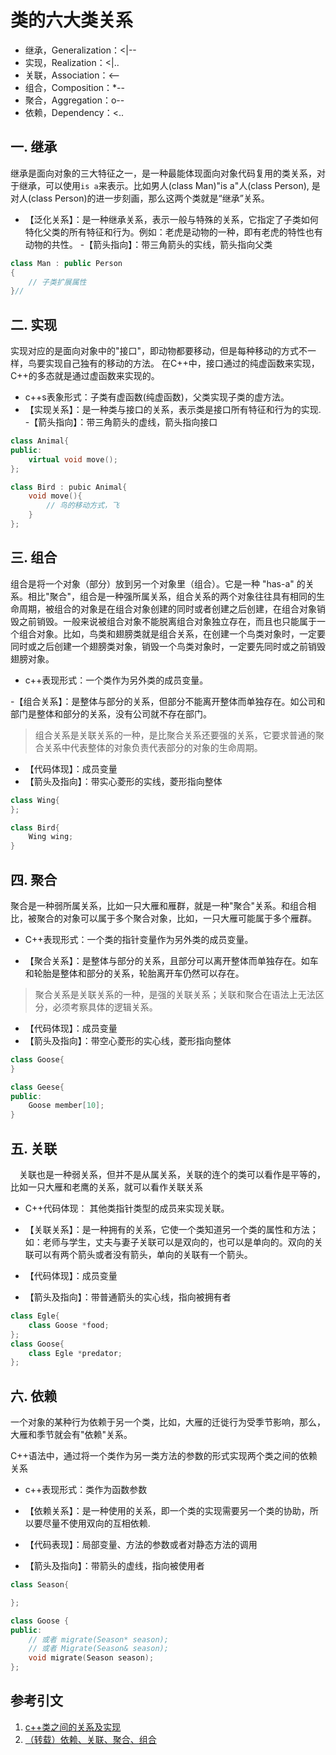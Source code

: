 # 类的六大类关系

- 继承，Generalization：<|--
- 实现，Realization：<|..
- 关联，Association：<--
- 组合，Composition：*--
- 聚合，Aggregation：o--
- 依赖，Dependency：<..

## 一. 继承

继承是面向对象的三大特征之一，是一种最能体现面向对象代码复用的类关系，对于继承，可以使用`is a`来表示。比如男人(class Man)"is a"人(class Person), 是对人(class Person)的进一步刻画，那么这两个类就是“继承”关系。

- 【泛化关系】：是一种继承关系，表示一般与特殊的关系，它指定了子类如何特化父类的所有特征和行为。例如：老虎是动物的一种，即有老虎的特性也有动物的共性。
-【箭头指向】：带三角箭头的实线，箭头指向父类

```cpp
class Man : public Person
{
    // 子类扩展属性
}//
```

## 二. 实现

实现对应的是面向对象中的"接口"，即动物都要移动，但是每种移动的方式不一样，鸟要实现自己独有的移动的方法。
在C++中，接口通过的纯虚函数来实现，C++的多态就是通过虚函数来实现的。

- c++s表象形式：子类有虚函数(纯虚函数)，父类实现子类的虚方法。
- 【实现关系】：是一种类与接口的关系，表示类是接口所有特征和行为的实现.
-【箭头指向】：带三角箭头的虚线，箭头指向接口

```cpp
class Animal{
public:
    virtual void move();
};

class Bird : pubic Animal{
    void move(){
        // 鸟的移动方式，飞
    }
};
```

## 三. 组合

组合是将一个对象（部分）放到另一个对象里（组合）。它是一种 "has-a" 的关系。相比"聚合"，组合是一种强所属关系，组合关系的两个对象往往具有相同的生命周期，被组合的对象是在组合对象创建的同时或者创建之后创建，在组合对象销毁之前销毁。一般来说被组合对象不能脱离组合对象独立存在，而且也只能属于一个组合对象。比如，鸟类和翅膀类就是组合关系，在创建一个鸟类对象时，一定要同时或之后创建一个翅膀类对象，销毁一个鸟类对象时，一定要先同时或之前销毁翅膀对象。

- c++表现形式：一个类作为另外类的成员变量。

-【组合关系】：是整体与部分的关系，但部分不能离开整体而单独存在。如公司和部门是整体和部分的关系，没有公司就不存在部门。

> 组合关系是关联关系的一种，是比聚合关系还要强的关系，它要求普通的聚合关系中代表整体的对象负责代表部分的对象的生命周期。

- 【代码体现】：成员变量
- 【箭头及指向】：带实心菱形的实线，菱形指向整体

```cpp
class Wing{
};

class Bird{
    Wing wing;
}
```

## 四. 聚合

聚合是一种弱所属关系，比如一只大雁和雁群，就是一种"聚合"关系。和组合相比，被聚合的对象可以属于多个聚合对象，比如，一只大雁可能属于多个雁群。

- C++表现形式：一个类的指针变量作为另外类的成员变量。

- 【聚合关系】：是整体与部分的关系，且部分可以离开整体而单独存在。如车和轮胎是整体和部分的关系，轮胎离开车仍然可以存在。

> 聚合关系是关联关系的一种，是强的关联关系；关联和聚合在语法上无法区分，必须考察具体的逻辑关系。

- 【代码体现】：成员变量
- 【箭头及指向】：带空心菱形的实心线，菱形指向整体

```cpp
class Goose{
}

class Geese{
public:
    Goose member[10];
}
```

## 五. 关联

 关联也是一种弱关系，但并不是从属关系，关联的连个的类可以看作是平等的，比如一只大雁和老鹰的关系，就可以看作关联关系

- C++代码体现： 其他类指针类型的成员来实现关联。

- 【关联关系】：是一种拥有的关系，它使一个类知道另一个类的属性和方法；如：老师与学生，丈夫与妻子关联可以是双向的，也可以是单向的。双向的关联可以有两个箭头或者没有箭头，单向的关联有一个箭头。
- 【代码体现】：成员变量
- 【箭头及指向】：带普通箭头的实心线，指向被拥有者

```cpp
class Egle{
    class Goose *food;
};
class Goose{
    class Egle *predator;
};
```

## 六. 依赖

一个对象的某种行为依赖于另一个类，比如，大雁的迁徙行为受季节影响，那么，大雁和季节就会有"依赖"关系。

C++语法中，通过将一个类作为另一类方法的参数的形式实现两个类之间的依赖关系

- c++表现形式：类作为函数参数

- 【依赖关系】：是一种使用的关系，即一个类的实现需要另一个类的协助，所以要尽量不使用双向的互相依赖.
- 【代码表现】：局部变量、方法的参数或者对静态方法的调用
- 【箭头及指向】：带箭头的虚线，指向被使用者

```cpp
class Season{

};

class Goose {
public:
    // 或者 migrate(Season* season);
    // 或者 Migrate(Season& season);
    void migrate(Season season);
};
```

## 参考引文

1. [c++类之间的关系及实现](https://www.cnblogs.com/h-hg/p/8784232.html)
2. [（转载）依赖、关联、聚合、组合](https://blog.csdn.net/lwwl12/article/details/82463441)